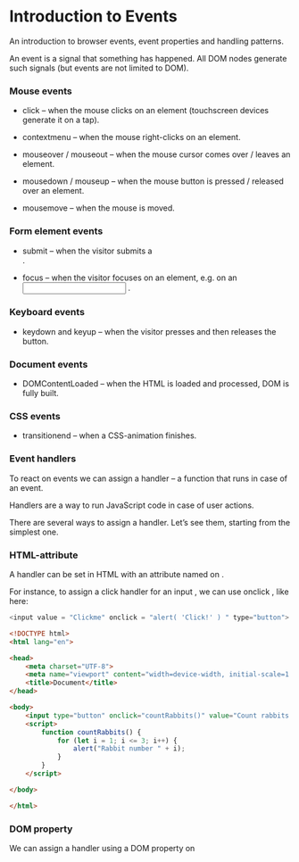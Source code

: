 # Introduction to Events

An introduction to browser events, event properties and handling patterns.

An event is a signal that something has happened. All DOM nodes generate such signals (but events are not limited to DOM).

### Mouse events

- click – when the mouse clicks on an element (touchscreen devices generate it on a tap).

- contextmenu – when the mouse right-clicks on an element.

- mouseover / mouseout – when the mouse cursor comes over / leaves an element.

- mousedown / mouseup – when the mouse button is pressed / released over an element.

- mousemove – when the mouse is moved.

### Form element events

- submit – when the visitor submits a <form> .
- focus – when the visitor focuses on an element, e.g. on an <input> .

### Keyboard events

- keydown and keyup – when the visitor presses and then releases the button.

### Document events

- DOMContentLoaded – when the HTML is loaded and processed, DOM is fully built.

### CSS events

- transitionend – when a CSS-animation finishes.

### Event handlers

To react on events we can assign a handler – a function that runs in case of an event.

Handlers are a way to run JavaScript code in case of user actions.

There are several ways to assign a handler. Let’s see them, starting from the simplest one.

### HTML-attribute

A handler can be set in HTML with an attribute named on **<event>**.

For instance, to assign a click handler for an input , we can use onclick , like here:

 ```javascript
 <input value = "Clickme" onclick = "alert( 'Click!' ) " type="button">
 ```

``` html
<!DOCTYPE html>
<html lang="en">

<head>
    <meta charset="UTF-8">
    <meta name="viewport" content="width=device-width, initial-scale=1.0">
    <title>Document</title>
</head>

<body>
    <input type="button" onclick="countRabbits()" value="Count rabbits!">
    <script>
        function countRabbits() {
            for (let i = 1; i <= 3; i++) {
                alert("Rabbit number " + i);
            }
        }
    </script>

</body>

</html>
```

### DOM property

We can assign a handler using a DOM property on<event>
